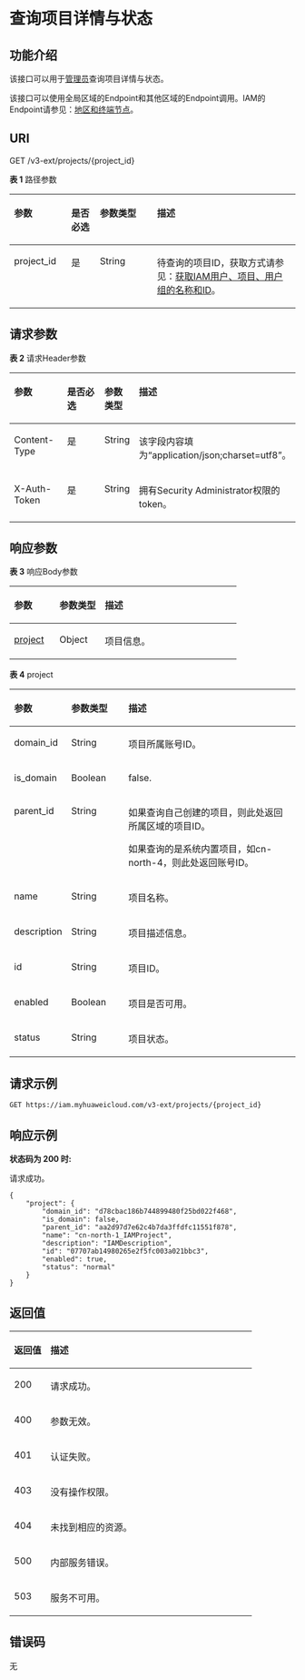 # 查询项目详情与状态<a name="zh-cn_topic_0079466135"></a>

## 功能介绍<a name="zh-cn_topic_0221482362_section912165953712"></a>

该接口可以用于[管理员](https://support.huaweicloud.com/usermanual-iam/zh-cn_topic_0079496985.html)查询项目详情与状态。

该接口可以使用全局区域的Endpoint和其他区域的Endpoint调用。IAM的Endpoint请参见：[地区和终端节点](https://developer.huaweicloud.com/endpoint?IAM)。

## URI<a name="zh-cn_topic_0221482362_section1115185963712"></a>

GET /v3-ext/projects/\{project\_id\}

**表 1**  路径参数

<a name="zh-cn_topic_0221482362_table1017105993717"></a>
<table><thead align="left"><tr id="zh-cn_topic_0221482362_row1917195943714"><th class="cellrowborder" valign="top" width="20%" id="mcps1.2.5.1.1"><p id="zh-cn_topic_0221482362_p1318059113712"><a name="zh-cn_topic_0221482362_p1318059113712"></a><a name="zh-cn_topic_0221482362_p1318059113712"></a>参数</p>
</th>
<th class="cellrowborder" valign="top" width="10%" id="mcps1.2.5.1.2"><p id="zh-cn_topic_0221482362_p1719105910375"><a name="zh-cn_topic_0221482362_p1719105910375"></a><a name="zh-cn_topic_0221482362_p1719105910375"></a>是否必选</p>
</th>
<th class="cellrowborder" valign="top" width="20%" id="mcps1.2.5.1.3"><p id="zh-cn_topic_0221482362_p51945916375"><a name="zh-cn_topic_0221482362_p51945916375"></a><a name="zh-cn_topic_0221482362_p51945916375"></a>参数类型</p>
</th>
<th class="cellrowborder" valign="top" width="50%" id="mcps1.2.5.1.4"><p id="zh-cn_topic_0221482362_p1820559193716"><a name="zh-cn_topic_0221482362_p1820559193716"></a><a name="zh-cn_topic_0221482362_p1820559193716"></a>描述</p>
</th>
</tr>
</thead>
<tbody><tr id="zh-cn_topic_0221482362_row117759183712"><td class="cellrowborder" valign="top" width="20%" headers="mcps1.2.5.1.1 "><p id="zh-cn_topic_0221482362_p17215594370"><a name="zh-cn_topic_0221482362_p17215594370"></a><a name="zh-cn_topic_0221482362_p17215594370"></a>project_id</p>
</td>
<td class="cellrowborder" valign="top" width="10%" headers="mcps1.2.5.1.2 "><p id="zh-cn_topic_0221482362_p8221259203718"><a name="zh-cn_topic_0221482362_p8221259203718"></a><a name="zh-cn_topic_0221482362_p8221259203718"></a>是</p>
</td>
<td class="cellrowborder" valign="top" width="20%" headers="mcps1.2.5.1.3 "><p id="zh-cn_topic_0221482362_p1423145918370"><a name="zh-cn_topic_0221482362_p1423145918370"></a><a name="zh-cn_topic_0221482362_p1423145918370"></a>String</p>
</td>
<td class="cellrowborder" valign="top" width="50%" headers="mcps1.2.5.1.4 "><p id="zh-cn_topic_0221482362_p82415913714"><a name="zh-cn_topic_0221482362_p82415913714"></a><a name="zh-cn_topic_0221482362_p82415913714"></a>待查询的项目ID，获取方式请参见：<a href="获取IAM用户-项目-用户组的名称和ID.md">获取IAM用户、项目、用户组的名称和ID</a>。</p>
</td>
</tr>
</tbody>
</table>

## 请求参数<a name="zh-cn_topic_0221482362_section102515973713"></a>

**表 2**  请求Header参数

<a name="zh-cn_topic_0221482362_HeaderParameter"></a>
<table><thead align="left"><tr id="zh-cn_topic_0221482362_row202619598378"><th class="cellrowborder" valign="top" width="20%" id="mcps1.2.5.1.1"><p id="zh-cn_topic_0221482362_p1327155973712"><a name="zh-cn_topic_0221482362_p1327155973712"></a><a name="zh-cn_topic_0221482362_p1327155973712"></a>参数</p>
</th>
<th class="cellrowborder" valign="top" width="20%" id="mcps1.2.5.1.2"><p id="zh-cn_topic_0221482362_p1727155914371"><a name="zh-cn_topic_0221482362_p1727155914371"></a><a name="zh-cn_topic_0221482362_p1727155914371"></a>是否必选</p>
</th>
<th class="cellrowborder" valign="top" width="10%" id="mcps1.2.5.1.3"><p id="zh-cn_topic_0221482362_p82816591376"><a name="zh-cn_topic_0221482362_p82816591376"></a><a name="zh-cn_topic_0221482362_p82816591376"></a>参数类型</p>
</th>
<th class="cellrowborder" valign="top" width="50%" id="mcps1.2.5.1.4"><p id="zh-cn_topic_0221482362_p182935973713"><a name="zh-cn_topic_0221482362_p182935973713"></a><a name="zh-cn_topic_0221482362_p182935973713"></a>描述</p>
</th>
</tr>
</thead>
<tbody><tr id="zh-cn_topic_0221482362_row726959113717"><td class="cellrowborder" valign="top" width="20%" headers="mcps1.2.5.1.1 "><p id="zh-cn_topic_0221482362_p133065913715"><a name="zh-cn_topic_0221482362_p133065913715"></a><a name="zh-cn_topic_0221482362_p133065913715"></a>Content-Type</p>
</td>
<td class="cellrowborder" valign="top" width="20%" headers="mcps1.2.5.1.2 "><p id="zh-cn_topic_0221482362_p1231135916376"><a name="zh-cn_topic_0221482362_p1231135916376"></a><a name="zh-cn_topic_0221482362_p1231135916376"></a>是</p>
</td>
<td class="cellrowborder" valign="top" width="10%" headers="mcps1.2.5.1.3 "><p id="zh-cn_topic_0221482362_p18319599370"><a name="zh-cn_topic_0221482362_p18319599370"></a><a name="zh-cn_topic_0221482362_p18319599370"></a>String</p>
</td>
<td class="cellrowborder" valign="top" width="50%" headers="mcps1.2.5.1.4 "><p id="zh-cn_topic_0221482362_p9324598371"><a name="zh-cn_topic_0221482362_p9324598371"></a><a name="zh-cn_topic_0221482362_p9324598371"></a>该字段内容填为“application/json;charset=utf8”。</p>
</td>
</tr>
<tr id="zh-cn_topic_0221482362_row142616594379"><td class="cellrowborder" valign="top" width="20%" headers="mcps1.2.5.1.1 "><p id="zh-cn_topic_0221482362_p533175910377"><a name="zh-cn_topic_0221482362_p533175910377"></a><a name="zh-cn_topic_0221482362_p533175910377"></a>X-Auth-Token</p>
</td>
<td class="cellrowborder" valign="top" width="20%" headers="mcps1.2.5.1.2 "><p id="zh-cn_topic_0221482362_p834125918379"><a name="zh-cn_topic_0221482362_p834125918379"></a><a name="zh-cn_topic_0221482362_p834125918379"></a>是</p>
</td>
<td class="cellrowborder" valign="top" width="10%" headers="mcps1.2.5.1.3 "><p id="zh-cn_topic_0221482362_p734185943716"><a name="zh-cn_topic_0221482362_p734185943716"></a><a name="zh-cn_topic_0221482362_p734185943716"></a>String</p>
</td>
<td class="cellrowborder" valign="top" width="50%" headers="mcps1.2.5.1.4 "><p id="zh-cn_topic_0221482362_p83595910379"><a name="zh-cn_topic_0221482362_p83595910379"></a><a name="zh-cn_topic_0221482362_p83595910379"></a>拥有Security Administrator权限的token。</p>
</td>
</tr>
</tbody>
</table>

## 响应参数<a name="zh-cn_topic_0221482362_section1036459143713"></a>

**表 3**  响应Body参数

<a name="zh-cn_topic_0221482362_responseParameter"></a>
<table><thead align="left"><tr id="zh-cn_topic_0221482362_row739105910375"><th class="cellrowborder" valign="top" width="20%" id="mcps1.2.4.1.1"><p id="zh-cn_topic_0221482362_p2401359143715"><a name="zh-cn_topic_0221482362_p2401359143715"></a><a name="zh-cn_topic_0221482362_p2401359143715"></a>参数</p>
</th>
<th class="cellrowborder" valign="top" width="20%" id="mcps1.2.4.1.2"><p id="zh-cn_topic_0221482362_p840135913371"><a name="zh-cn_topic_0221482362_p840135913371"></a><a name="zh-cn_topic_0221482362_p840135913371"></a>参数类型</p>
</th>
<th class="cellrowborder" valign="top" width="60%" id="mcps1.2.4.1.3"><p id="zh-cn_topic_0221482362_p9416594374"><a name="zh-cn_topic_0221482362_p9416594374"></a><a name="zh-cn_topic_0221482362_p9416594374"></a>描述</p>
</th>
</tr>
</thead>
<tbody><tr id="zh-cn_topic_0221482362_row03945913714"><td class="cellrowborder" valign="top" width="20%" headers="mcps1.2.4.1.1 "><p id="zh-cn_topic_0221482362_p5427598379"><a name="zh-cn_topic_0221482362_p5427598379"></a><a name="zh-cn_topic_0221482362_p5427598379"></a><a href="#zh-cn_topic_0221482362_response_Rs68Project">project</a></p>
</td>
<td class="cellrowborder" valign="top" width="20%" headers="mcps1.2.4.1.2 "><p id="zh-cn_topic_0221482362_p04312593373"><a name="zh-cn_topic_0221482362_p04312593373"></a><a name="zh-cn_topic_0221482362_p04312593373"></a>Object</p>
</td>
<td class="cellrowborder" valign="top" width="60%" headers="mcps1.2.4.1.3 "><p id="zh-cn_topic_0221482362_p444185903710"><a name="zh-cn_topic_0221482362_p444185903710"></a><a name="zh-cn_topic_0221482362_p444185903710"></a>项目信息。</p>
</td>
</tr>
</tbody>
</table>

**表 4**  project

<a name="zh-cn_topic_0221482362_response_Rs68Project"></a>
<table><thead align="left"><tr id="zh-cn_topic_0221482362_row1045195983713"><th class="cellrowborder" valign="top" width="20%" id="mcps1.2.4.1.1"><p id="zh-cn_topic_0221482362_p44615599370"><a name="zh-cn_topic_0221482362_p44615599370"></a><a name="zh-cn_topic_0221482362_p44615599370"></a>参数</p>
</th>
<th class="cellrowborder" valign="top" width="20%" id="mcps1.2.4.1.2"><p id="zh-cn_topic_0221482362_p174745920378"><a name="zh-cn_topic_0221482362_p174745920378"></a><a name="zh-cn_topic_0221482362_p174745920378"></a>参数类型</p>
</th>
<th class="cellrowborder" valign="top" width="60%" id="mcps1.2.4.1.3"><p id="zh-cn_topic_0221482362_p204810599377"><a name="zh-cn_topic_0221482362_p204810599377"></a><a name="zh-cn_topic_0221482362_p204810599377"></a>描述</p>
</th>
</tr>
</thead>
<tbody><tr id="zh-cn_topic_0221482362_row104535923719"><td class="cellrowborder" valign="top" width="20%" headers="mcps1.2.4.1.1 "><p id="zh-cn_topic_0221482362_p44915914375"><a name="zh-cn_topic_0221482362_p44915914375"></a><a name="zh-cn_topic_0221482362_p44915914375"></a>domain_id</p>
</td>
<td class="cellrowborder" valign="top" width="20%" headers="mcps1.2.4.1.2 "><p id="zh-cn_topic_0221482362_p949359113714"><a name="zh-cn_topic_0221482362_p949359113714"></a><a name="zh-cn_topic_0221482362_p949359113714"></a>String</p>
</td>
<td class="cellrowborder" valign="top" width="60%" headers="mcps1.2.4.1.3 "><p id="zh-cn_topic_0221482362_p850155917374"><a name="zh-cn_topic_0221482362_p850155917374"></a><a name="zh-cn_topic_0221482362_p850155917374"></a>项目所属账号ID。</p>
</td>
</tr>
<tr id="zh-cn_topic_0221482362_row845259193711"><td class="cellrowborder" valign="top" width="20%" headers="mcps1.2.4.1.1 "><p id="zh-cn_topic_0221482362_p8517593373"><a name="zh-cn_topic_0221482362_p8517593373"></a><a name="zh-cn_topic_0221482362_p8517593373"></a>is_domain</p>
</td>
<td class="cellrowborder" valign="top" width="20%" headers="mcps1.2.4.1.2 "><p id="zh-cn_topic_0221482362_p1652165917372"><a name="zh-cn_topic_0221482362_p1652165917372"></a><a name="zh-cn_topic_0221482362_p1652165917372"></a>Boolean</p>
</td>
<td class="cellrowborder" valign="top" width="60%" headers="mcps1.2.4.1.3 "><p id="zh-cn_topic_0221482362_p155215913719"><a name="zh-cn_topic_0221482362_p155215913719"></a><a name="zh-cn_topic_0221482362_p155215913719"></a>false.</p>
</td>
</tr>
<tr id="zh-cn_topic_0221482362_row745135918378"><td class="cellrowborder" valign="top" width="20%" headers="mcps1.2.4.1.1 "><p id="zh-cn_topic_0221482362_p165345953710"><a name="zh-cn_topic_0221482362_p165345953710"></a><a name="zh-cn_topic_0221482362_p165345953710"></a>parent_id</p>
</td>
<td class="cellrowborder" valign="top" width="20%" headers="mcps1.2.4.1.2 "><p id="zh-cn_topic_0221482362_p454359193712"><a name="zh-cn_topic_0221482362_p454359193712"></a><a name="zh-cn_topic_0221482362_p454359193712"></a>String</p>
</td>
<td class="cellrowborder" valign="top" width="60%" headers="mcps1.2.4.1.3 "><p id="zh-cn_topic_0221482362_p1455155993712"><a name="zh-cn_topic_0221482362_p1455155993712"></a><a name="zh-cn_topic_0221482362_p1455155993712"></a>如果查询自己创建的项目，则此处返回所属区域的项目ID。</p>
<p id="zh-cn_topic_0221482362_p156259103717"><a name="zh-cn_topic_0221482362_p156259103717"></a><a name="zh-cn_topic_0221482362_p156259103717"></a>如果查询的是系统内置项目，如cn-north-4，则此处返回账号ID。</p>
</td>
</tr>
<tr id="zh-cn_topic_0221482362_row345145983720"><td class="cellrowborder" valign="top" width="20%" headers="mcps1.2.4.1.1 "><p id="zh-cn_topic_0221482362_p1565593378"><a name="zh-cn_topic_0221482362_p1565593378"></a><a name="zh-cn_topic_0221482362_p1565593378"></a>name</p>
</td>
<td class="cellrowborder" valign="top" width="20%" headers="mcps1.2.4.1.2 "><p id="zh-cn_topic_0221482362_p157059163718"><a name="zh-cn_topic_0221482362_p157059163718"></a><a name="zh-cn_topic_0221482362_p157059163718"></a>String</p>
</td>
<td class="cellrowborder" valign="top" width="60%" headers="mcps1.2.4.1.3 "><p id="zh-cn_topic_0221482362_p155865917373"><a name="zh-cn_topic_0221482362_p155865917373"></a><a name="zh-cn_topic_0221482362_p155865917373"></a>项目名称。</p>
</td>
</tr>
<tr id="zh-cn_topic_0221482362_row645959113714"><td class="cellrowborder" valign="top" width="20%" headers="mcps1.2.4.1.1 "><p id="zh-cn_topic_0221482362_p1559175993714"><a name="zh-cn_topic_0221482362_p1559175993714"></a><a name="zh-cn_topic_0221482362_p1559175993714"></a>description</p>
</td>
<td class="cellrowborder" valign="top" width="20%" headers="mcps1.2.4.1.2 "><p id="zh-cn_topic_0221482362_p760259153710"><a name="zh-cn_topic_0221482362_p760259153710"></a><a name="zh-cn_topic_0221482362_p760259153710"></a>String</p>
</td>
<td class="cellrowborder" valign="top" width="60%" headers="mcps1.2.4.1.3 "><p id="zh-cn_topic_0221482362_p156017593370"><a name="zh-cn_topic_0221482362_p156017593370"></a><a name="zh-cn_topic_0221482362_p156017593370"></a>项目描述信息。</p>
</td>
</tr>
<tr id="zh-cn_topic_0221482362_row184525983718"><td class="cellrowborder" valign="top" width="20%" headers="mcps1.2.4.1.1 "><p id="zh-cn_topic_0221482362_p86114597374"><a name="zh-cn_topic_0221482362_p86114597374"></a><a name="zh-cn_topic_0221482362_p86114597374"></a>id</p>
</td>
<td class="cellrowborder" valign="top" width="20%" headers="mcps1.2.4.1.2 "><p id="zh-cn_topic_0221482362_p11622596378"><a name="zh-cn_topic_0221482362_p11622596378"></a><a name="zh-cn_topic_0221482362_p11622596378"></a>String</p>
</td>
<td class="cellrowborder" valign="top" width="60%" headers="mcps1.2.4.1.3 "><p id="zh-cn_topic_0221482362_p16631659173711"><a name="zh-cn_topic_0221482362_p16631659173711"></a><a name="zh-cn_topic_0221482362_p16631659173711"></a>项目ID。</p>
</td>
</tr>
<tr id="zh-cn_topic_0221482362_row184555973714"><td class="cellrowborder" valign="top" width="20%" headers="mcps1.2.4.1.1 "><p id="zh-cn_topic_0221482362_p126305916378"><a name="zh-cn_topic_0221482362_p126305916378"></a><a name="zh-cn_topic_0221482362_p126305916378"></a>enabled</p>
</td>
<td class="cellrowborder" valign="top" width="20%" headers="mcps1.2.4.1.2 "><p id="zh-cn_topic_0221482362_p146418592375"><a name="zh-cn_topic_0221482362_p146418592375"></a><a name="zh-cn_topic_0221482362_p146418592375"></a>Boolean</p>
</td>
<td class="cellrowborder" valign="top" width="60%" headers="mcps1.2.4.1.3 "><p id="zh-cn_topic_0221482362_p3651559153714"><a name="zh-cn_topic_0221482362_p3651559153714"></a><a name="zh-cn_topic_0221482362_p3651559153714"></a>项目是否可用。</p>
</td>
</tr>
<tr id="zh-cn_topic_0221482362_row1745959153712"><td class="cellrowborder" valign="top" width="20%" headers="mcps1.2.4.1.1 "><p id="zh-cn_topic_0221482362_p2066175953716"><a name="zh-cn_topic_0221482362_p2066175953716"></a><a name="zh-cn_topic_0221482362_p2066175953716"></a>status</p>
</td>
<td class="cellrowborder" valign="top" width="20%" headers="mcps1.2.4.1.2 "><p id="zh-cn_topic_0221482362_p466959183718"><a name="zh-cn_topic_0221482362_p466959183718"></a><a name="zh-cn_topic_0221482362_p466959183718"></a>String</p>
</td>
<td class="cellrowborder" valign="top" width="60%" headers="mcps1.2.4.1.3 "><p id="zh-cn_topic_0221482362_p5672059123710"><a name="zh-cn_topic_0221482362_p5672059123710"></a><a name="zh-cn_topic_0221482362_p5672059123710"></a>项目状态。</p>
</td>
</tr>
</tbody>
</table>

## 请求示例<a name="zh-cn_topic_0221482362_section1681959203711"></a>

```
GET https://iam.myhuaweicloud.com/v3-ext/projects/{project_id}
```

## 响应示例<a name="zh-cn_topic_0221482362_section172145953716"></a>

**状态码为 200 时:**

请求成功。

```
{
    "project": {
        "domain_id": "d78cbac186b744899480f25bd022f468",
        "is_domain": false,
        "parent_id": "aa2d97d7e62c4b7da3ffdfc11551f878",
        "name": "cn-north-1_IAMProject",
        "description": "IAMDescription",
        "id": "07707ab14980265e2f5fc003a021bbc3",
        "enabled": true,
        "status": "normal"
    }
}
```

## 返回值<a name="zh-cn_topic_0221482362_section383135993710"></a>

<a name="zh-cn_topic_0221482362_table2430"></a>
<table><thead align="left"><tr id="zh-cn_topic_0221482362_row108495911378"><th class="cellrowborder" valign="top" width="15%" id="mcps1.1.3.1.1"><p id="zh-cn_topic_0221482362_p19841459203713"><a name="zh-cn_topic_0221482362_p19841459203713"></a><a name="zh-cn_topic_0221482362_p19841459203713"></a>返回值</p>
</th>
<th class="cellrowborder" valign="top" width="85%" id="mcps1.1.3.1.2"><p id="zh-cn_topic_0221482362_p5854591376"><a name="zh-cn_topic_0221482362_p5854591376"></a><a name="zh-cn_topic_0221482362_p5854591376"></a>描述</p>
</th>
</tr>
</thead>
<tbody><tr id="zh-cn_topic_0221482362_row1084759163715"><td class="cellrowborder" valign="top" width="15%" headers="mcps1.1.3.1.1 "><p id="zh-cn_topic_0221482362_p13865592373"><a name="zh-cn_topic_0221482362_p13865592373"></a><a name="zh-cn_topic_0221482362_p13865592373"></a>200</p>
</td>
<td class="cellrowborder" valign="top" width="85%" headers="mcps1.1.3.1.2 "><p id="zh-cn_topic_0221482362_p0875595377"><a name="zh-cn_topic_0221482362_p0875595377"></a><a name="zh-cn_topic_0221482362_p0875595377"></a>请求成功。</p>
</td>
</tr>
<tr id="zh-cn_topic_0221482362_row284959113712"><td class="cellrowborder" valign="top" width="15%" headers="mcps1.1.3.1.1 "><p id="zh-cn_topic_0221482362_p118819594374"><a name="zh-cn_topic_0221482362_p118819594374"></a><a name="zh-cn_topic_0221482362_p118819594374"></a>400</p>
</td>
<td class="cellrowborder" valign="top" width="85%" headers="mcps1.1.3.1.2 "><p id="zh-cn_topic_0221482362_p168835933715"><a name="zh-cn_topic_0221482362_p168835933715"></a><a name="zh-cn_topic_0221482362_p168835933715"></a>参数无效。</p>
</td>
</tr>
<tr id="zh-cn_topic_0221482362_row584195993711"><td class="cellrowborder" valign="top" width="15%" headers="mcps1.1.3.1.1 "><p id="zh-cn_topic_0221482362_p158965943720"><a name="zh-cn_topic_0221482362_p158965943720"></a><a name="zh-cn_topic_0221482362_p158965943720"></a>401</p>
</td>
<td class="cellrowborder" valign="top" width="85%" headers="mcps1.1.3.1.2 "><p id="zh-cn_topic_0221482362_p1490155917372"><a name="zh-cn_topic_0221482362_p1490155917372"></a><a name="zh-cn_topic_0221482362_p1490155917372"></a>认证失败。</p>
</td>
</tr>
<tr id="zh-cn_topic_0221482362_row1843592373"><td class="cellrowborder" valign="top" width="15%" headers="mcps1.1.3.1.1 "><p id="zh-cn_topic_0221482362_p1091659143719"><a name="zh-cn_topic_0221482362_p1091659143719"></a><a name="zh-cn_topic_0221482362_p1091659143719"></a>403</p>
</td>
<td class="cellrowborder" valign="top" width="85%" headers="mcps1.1.3.1.2 "><p id="zh-cn_topic_0221482362_p892359193713"><a name="zh-cn_topic_0221482362_p892359193713"></a><a name="zh-cn_topic_0221482362_p892359193713"></a>没有操作权限。</p>
</td>
</tr>
<tr id="zh-cn_topic_0221482362_row78410598377"><td class="cellrowborder" valign="top" width="15%" headers="mcps1.1.3.1.1 "><p id="zh-cn_topic_0221482362_p139215915371"><a name="zh-cn_topic_0221482362_p139215915371"></a><a name="zh-cn_topic_0221482362_p139215915371"></a>404</p>
</td>
<td class="cellrowborder" valign="top" width="85%" headers="mcps1.1.3.1.2 "><p id="zh-cn_topic_0221482362_p139319599376"><a name="zh-cn_topic_0221482362_p139319599376"></a><a name="zh-cn_topic_0221482362_p139319599376"></a>未找到相应的资源。</p>
</td>
</tr>
<tr id="zh-cn_topic_0221482362_row1884155918377"><td class="cellrowborder" valign="top" width="15%" headers="mcps1.1.3.1.1 "><p id="zh-cn_topic_0221482362_p89465973720"><a name="zh-cn_topic_0221482362_p89465973720"></a><a name="zh-cn_topic_0221482362_p89465973720"></a>500</p>
</td>
<td class="cellrowborder" valign="top" width="85%" headers="mcps1.1.3.1.2 "><p id="zh-cn_topic_0221482362_p39515916371"><a name="zh-cn_topic_0221482362_p39515916371"></a><a name="zh-cn_topic_0221482362_p39515916371"></a>内部服务错误。</p>
</td>
</tr>
<tr id="zh-cn_topic_0221482362_row1284559203710"><td class="cellrowborder" valign="top" width="15%" headers="mcps1.1.3.1.1 "><p id="zh-cn_topic_0221482362_p1796105915372"><a name="zh-cn_topic_0221482362_p1796105915372"></a><a name="zh-cn_topic_0221482362_p1796105915372"></a>503</p>
</td>
<td class="cellrowborder" valign="top" width="85%" headers="mcps1.1.3.1.2 "><p id="zh-cn_topic_0221482362_p1596159103719"><a name="zh-cn_topic_0221482362_p1596159103719"></a><a name="zh-cn_topic_0221482362_p1596159103719"></a>服务不可用。</p>
</td>
</tr>
</tbody>
</table>

## 错误码<a name="zh-cn_topic_0221482362_section1397105911378"></a>

无

